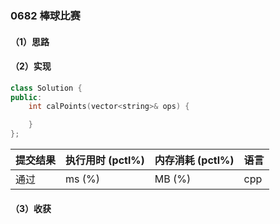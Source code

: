 ### 0682 棒球比赛

#### （1）思路

#### （2）实现

```cpp
class Solution {
public:
    int calPoints(vector<string>& ops) {

    }
};
```

| 提交结果 | 执行用时 (pctl%) | 内存消耗 (pctl%) | 语言 |
|:---------|:-----------------|:-----------------|:-----|
| 通过     |  ms (%)   |  MB (%)  | cpp  |

#### （3）收获
